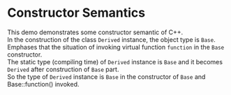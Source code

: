#   Constructor Semantics
This demo demonstrates some constructor semantic of C++.<br/>
In the construction of the class `Derived` instance, the object type is `Base`.<br/>
Emphases that the situation of invoking virtual function `function` in the `Base` constructor.<br/>
The static type (compiling time) of `Derived` instance is `Base` and it becomes `Derived` after construction of `Base` part.<br/>
So the type of `Derived` instance is `Base` in the constructor of `Base` and Base::function() invoked.